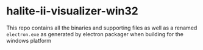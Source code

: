 # halite-ii-visualizer-win32

This repo contains all the binaries and supporting files as well as a renamed `electron.exe` as generated by
electron packager when building for the windows platform
